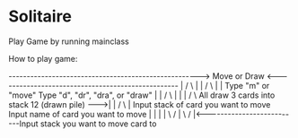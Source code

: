 # Solitaire

Play Game by running mainclass

How to play game:

 ----------------------------------------------------->  Move or Draw  <--------------------------------------------------
 |                                                     /            \                                                    | 
 |                                                    /              \                                                   |
 |                                   Type "m" or "move"               Type "d", "dr", "dra", or "draw"                   |
 |                                  /                  \                              |                                  |
 |                                /                    \                 All draw 3 cards into stack 12 (drawn pile) --->|
 |                                /                      \ 
 |      Input stack of card you want to move     Input name of card you want to move
 |                       |                                         |
 |                        \                                       /
 |                         \                                     /
 |<--------------------------Input stack you want to move card to
